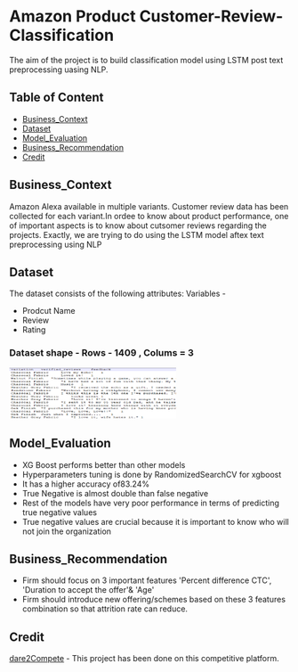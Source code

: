 # Amazon Product Customer-Review-Classification

The aim of the project is to build classification model  using LSTM post text preprocessing uasing NLP.

## Table of Content
  * [Business_Context](#Business_Context)
  * [Dataset](#Dataset)
  * [Model_Evaluation](#Model_Evaluation)
  * [Business_Recommendation](#Business_Recommendation)
  * [Credit](#Credit)
  
## Business_Context
Amazon Alexa available in multiple variants. Customer review data has been collected for each variant.In ordee to know about product performance, one of  important aspects is to know about cutsomer reviews regarding the projects. Exactly, we are trying to do using the LSTM model aftex text preprocessing using NLP



 
 ## Dataset
 The dataset consists of the following attributes:
 Variables - 
 * Prodcut Name
 * Review
 * Rating
### Dataset shape - Rows - 1409 , Colums = 3


 <img src="/Data.png" width="300">   

 
        


## Model_Evaluation
* XG Boost performs better than other models
* Hyperparameters tuning is done by RandomizedSearchCV for xgboost
* It has a higher accuracy of83.24%
* True Negative is almost double than false negative
* Rest of the models have very poor performance in terms of predicting true negative values
* True negative values are crucial because it is important to know who will not join the organization



## Business_Recommendation
* Firm should focus on 3 important features 'Percent difference CTC', 'Duration to accept the offer'& 'Age'
* Firm should introduce new offering/schemes based on these 3 features combination so that attrition rate can reduce.

## Credit
[dare2Compete](https://https://dare2compete.com/) - This project has been done on this competitive platform.

